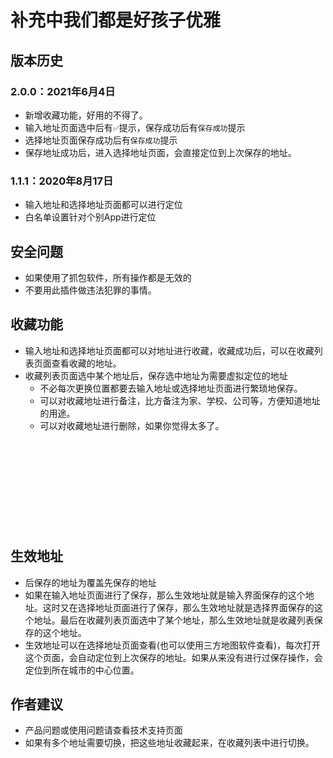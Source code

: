 # 补充中我们都是好孩子优雅

## 版本历史
### 2.0.0：2021年6月4日
* 新增收藏功能，好用的不得了。
* 输入地址页面选中后有`✅`提示，保存成功后有`保存成功`提示
* 选择地址页面保存成功后有`保存成功`提示
* 保存地址成功后，进入选择地址页面，会直接定位到上次保存的地址。

### 1.1.1：2020年8月17日
* 输入地址和选择地址页面都可以进行定位
* 白名单设置针对个别App进行定位


## 安全问题
* 如果使用了抓包软件，所有操作都是无效的
* 不要用此插件做违法犯罪的事情。


## 收藏功能
* 输入地址和选择地址页面都可以对地址进行收藏，收藏成功后，可以在收藏列表页面查看收藏的地址。
* 收藏列表页面选中某个地址后，保存选中地址为需要虚拟定位的地址
  * 不必每次更换位置都要去输入地址或选择地址页面进行繁琐地保存。
  * 可以对收藏地址进行备注，比方备注为家、学校、公司等，方便知道地址的用途。
  * 可以对收藏地址进行删除，如果你觉得太多了。

<pre>
<code>
  <script async src="https://pagead2.googlesyndication.com/pagead/js/adsbygoogle.js"></script>
  <!-- HeaderFooterAD -->
  <ins class="adsbygoogle"
        style="display:block"
        data-ad-client="ca-pub-6694280780402885"
        data-ad-slot="9902930001"
        data-ad-format="auto"
        data-full-width-responsive="true"></ins>
  <script>(adsbygoogle = window.adsbygoogle || []).push({}); </script>
</code>
</pre>

## 生效地址
* 后保存的地址为覆盖先保存的地址
* 如果在输入地址页面进行了保存，那么生效地址就是输入界面保存的这个地址。这时又在选择地址页面进行了保存，那么生效地址就是选择界面保存的这个地址。最后在收藏列表页面选中了某个地址，那么生效地址就是收藏列表保存的这个地址。
* 生效地址可以在选择地址页面查看(也可以使用三方地图软件查看)，每次打开这个页面，会自动定位到上次保存的地址。如果从来没有进行过保存操作，会定位到所在城市的中心位置。


## 作者建议
* 产品问题或使用问题请查看技术支持页面
* 如果有多个地址需要切换，把这些地址收藏起来，在收藏列表中进行切换。
